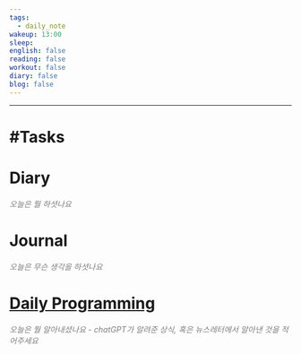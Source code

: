 ```yaml
---
tags:
  - daily_note
wakeup: 13:00
sleep: 
english: false
reading: false
workout: false
diary: false
blog: false
---
```

---

# #Tasks


# Diary 
<font color="#7f7f7f">*오늘은 뭘 하셧나요*</font>

# Journal
<font color="#7f7f7f">*오늘은 무슨 생각을 하셧나요*</font>

# [Daily Programming](https://chat.openai.com/c/b5ec57ca-f2fd-4969-8412-031c4339a2f7)
<font color="#7f7f7f">*오늘은 뭘 알아내셨나요 - chatGPT가 알려준 상식, 혹은 뉴스레터에서 알아낸 것을 적어주세요*</font>
